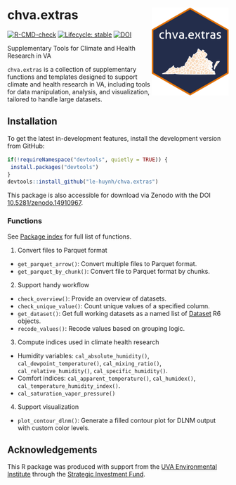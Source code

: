 
<!-- README.md is generated from README.Rmd. Please edit that file -->

# chva.extras <img src="man/figures/logo.png" width = "175" height = "200" align="right" />

<!-- badges: start -->

[![R-CMD-check](https://github.com/le-huynh/chva.extras/actions/workflows/R-CMD-check.yaml/badge.svg)](https://github.com/le-huynh/chva.extras/actions/workflows/R-CMD-check.yaml)
[![Lifecycle:
stable](https://img.shields.io/badge/lifecycle-stable-brightgreen.svg)](https://lifecycle.r-lib.org/articles/stages.html#stable)
[![DOI](https://zenodo.org/badge/917932837.svg)](https://doi.org/10.5281/zenodo.14910966)
<!-- badges: end -->

Supplementary Tools for Climate and Health Research in VA

`chva.extras` is a collection of supplementary functions and templates
designed to support climate and health research in VA, including tools
for data manipulation, analysis, and visualization, tailored to handle
large datasets.

## Installation

To get the latest in-development features, install the development
version from GitHub:

``` r
if(!requireNamespace("devtools", quietly = TRUE)) {
 install.packages("devtools")
}
devtools::install_github("le-huynh/chva.extras")
```

This package is also accessible for download via Zenodo with the DOI
[10.5281/zenodo.14910967](https://doi.org/10.5281/zenodo.14910966).

### Functions

See [Package
index](https://le-huynh.github.io/chva.extras/reference/index.html) for
full list of functions.

1.  Convert files to Parquet format  

- `get_parquet_arrow()`: Convert multiple files to Parquet format.  
- `get_parquet_by_chunk()`: Convert file to Parquet format by chunks.

2.  Support handy workflow

- `check_overview()`: Provide an overview of datasets.  
- `check_unique_value()`: Count unique values of a specified column.  
- `get_dataset()`: Get full working datasets as a named list of
  [Dataset](https://arrow.apache.org/docs/r/reference/Dataset.html) R6
  objects.  
- `recode_values()`: Recode values based on grouping logic.

3.  Compute indices used in climate health research

- Humidity variables: `cal_absolute_humidity()`,
  `cal_dewpoint_temperature()`, `cal_mixing_ratio()`,
  `cal_relative_humidity()`, `cal_specific_humidity()`.  
- Comfort indices: `cal_apparent_temperature()`, `cal_humidex()`,
  `cal_temperature_humidity_index()`.  
- `cal_saturation_vapor_pressure()`

4.  Support visualization

- `plot_contour_dlnm()`: Generate a filled contour plot for DLNM output
  with custom color levels.

## Acknowledgements

This R package was produced with support from the [UVA Environmental
Institute](https://environment.virginia.edu/) through the [Strategic
Investment Fund](https://sif.virginia.edu/).
